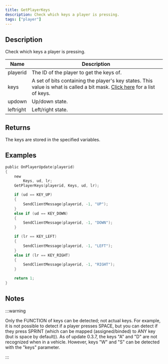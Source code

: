 ```yaml
---
title: GetPlayerKeys
description: Check which keys a player is pressing.
tags: ["player"]
---
```


## Description

Check which keys a player is pressing.

| Name      | Description                                                                                                                                       |
| --------- | ------------------------------------------------------------------------------------------------------------------------------------------------- |
| playerid  | The ID of the player to get the keys of.                                                                                                          |
| keys      | A set of bits containing the player's key states. This value is what is called a bit mask. [Click here](../resources/keys) for a list of keys.    |
| updown    | Up/down state.                                                                                                                                    |
| leftright | Left/right state.                                                                                                                                 |

## Returns

The keys are stored in the specified variables.

## Examples

```c
public OnPlayerUpdate(playerid)
{
    new
        Keys, ud, lr;
    GetPlayerKeys(playerid, Keys, ud, lr);

    if (ud == KEY_UP)
    {
        SendClientMessage(playerid, -1, "UP");
    }
    else if (ud == KEY_DOWN)
    {
        SendClientMessage(playerid, -1, "DOWN");
    }

    if (lr == KEY_LEFT)
    {
        SendClientMessage(playerid, -1, "LEFT");
    }
    else if (lr == KEY_RIGHT)
    {
        SendClientMessage(playerid, -1, "RIGHT");
    }

    return 1;
}
```

## Notes

:::warning

Only the FUNCTION of keys can be detected; not actual keys. For example, it is not possible to detect if a player presses SPACE, but you can detect if they press SPRINT (which can be mapped (assigned/binded) to ANY key (but is space by default)). As of update 0.3.7, the keys "A" and "D" are not recognized when in a vehicle. However, keys "W" and "S" can be detected with the "keys" parameter.

:::
